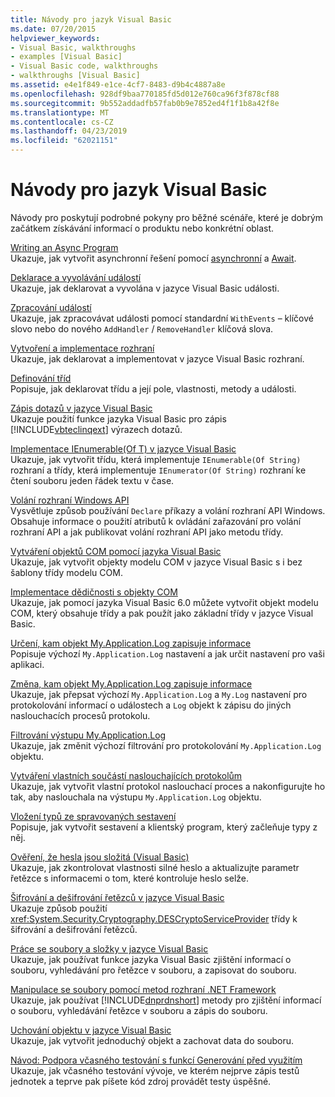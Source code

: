 ```yaml
---
title: Návody pro jazyk Visual Basic
ms.date: 07/20/2015
helpviewer_keywords:
- Visual Basic, walkthroughs
- examples [Visual Basic]
- Visual Basic code, walkthroughs
- walkthroughs [Visual Basic]
ms.assetid: e4e1f849-e1ce-4cf7-8483-d9b4c4887a8e
ms.openlocfilehash: 928df9baa770185fd5d012e760ca96f3f878cf88
ms.sourcegitcommit: 9b552addadfb57fab0b9e7852ed4f1f1b8a42f8e
ms.translationtype: MT
ms.contentlocale: cs-CZ
ms.lasthandoff: 04/23/2019
ms.locfileid: "62021151"
---
```

# <a name="visual-basic-language-walkthroughs"></a>Návody pro jazyk Visual Basic
Návody pro poskytují podrobné pokyny pro běžné scénáře, které je dobrým začátkem získávání informací o produktu nebo konkrétní oblast.  
  
 [Writing an Async Program](./programming-guide/concepts/async/walkthrough-accessing-the-web-by-using-async-and-await.md)  
 Ukazuje, jak vytvořit asynchronní řešení pomocí [asynchronní](../visual-basic/language-reference/modifiers/async.md) a [Await](../visual-basic/language-reference/operators/await-operator.md).  
  
 [Deklarace a vyvolávání událostí](../visual-basic/programming-guide/language-features/events/walkthrough-declaring-and-raising-events.md)  
 Ukazuje, jak deklarovat a vyvolána v jazyce Visual Basic události.  
  
 [Zpracování událostí](../visual-basic/programming-guide/language-features/events/walkthrough-handling-events.md)  
 Ukazuje, jak zpracovávat události pomocí standardní `WithEvents` – klíčové slovo nebo do nového `AddHandler` / `RemoveHandler` klíčová slova.  
  
 [Vytvoření a implementace rozhraní](../visual-basic/programming-guide/language-features/interfaces/walkthrough-creating-and-implementing-interfaces.md)  
 Ukazuje, jak deklarovat a implementovat v jazyce Visual Basic rozhraní.  
  
 [Definování tříd](../visual-basic/programming-guide/language-features/objects-and-classes/walkthrough-defining-classes.md)  
 Popisuje, jak deklarovat třídu a její pole, vlastnosti, metody a události.  
  
 [Zápis dotazů v jazyce Visual Basic](../visual-basic/programming-guide/concepts/linq/walkthrough-writing-queries.md)  
 Ukazuje použití funkce jazyka Visual Basic pro zápis [!INCLUDE[vbteclinqext](~/includes/vbteclinqext-md.md)] výrazech dotazů.  
  
 [Implementace IEnumerable(Of T) v jazyce Visual Basic](../visual-basic/programming-guide/language-features/control-flow/walkthrough-implementing-ienumerable-of-t.md)  
 Ukazuje, jak vytvořit třídu, která implementuje `IEnumerable(Of String)` rozhraní a třídy, která implementuje `IEnumerator(Of String)` rozhraní ke čtení souboru jeden řádek textu v čase.  
  
 [Volání rozhraní Windows API](../visual-basic/programming-guide/com-interop/walkthrough-calling-windows-apis.md)  
 Vysvětluje způsob používání `Declare` příkazy a volání rozhraní API Windows. Obsahuje informace o použití atributů k ovládání zařazování pro volání rozhraní API a jak publikovat volání rozhraní API jako metodu třídy.  
  
 [Vytváření objektů COM pomocí jazyka Visual Basic](../visual-basic/programming-guide/com-interop/walkthrough-creating-com-objects.md)  
 Ukazuje, jak vytvořit objekty modelu COM v jazyce Visual Basic s i bez šablony třídy modelu COM.  
  
 [Implementace dědičnosti s objekty COM](../visual-basic/programming-guide/com-interop/walkthrough-implementing-inheritance-with-com-objects.md)  
 Ukazuje, jak pomocí jazyka Visual Basic 6.0 můžete vytvořit objekt modelu COM, který obsahuje třídy a pak použít jako základní třídy v jazyce Visual Basic.  
  
 [Určení, kam objekt My.Application.Log zapisuje informace](../visual-basic/developing-apps/programming/log-info/walkthrough-determining-where-my-application-log-writes-information.md)  
 Popisuje výchozí `My.Application.Log` nastavení a jak určit nastavení pro vaši aplikaci.  
  
 [Změna, kam objekt My.Application.Log zapisuje informace](../visual-basic/developing-apps/programming/log-info/walkthrough-changing-where-my-application-log-writes-information.md)  
 Ukazuje, jak přepsat výchozí `My.Application.Log` a `My.Log` nastavení pro protokolování informací o událostech a `Log` objekt k zápisu do jiných naslouchacích procesů protokolu.  
  
 [Filtrování výstupu My.Application.Log](../visual-basic/developing-apps/programming/log-info/walkthrough-filtering-my-application-log-output.md)  
 Ukazuje, jak změnit výchozí filtrování pro protokolování `My.Application.Log` objektu.  
  
 [Vytváření vlastních součástí naslouchajících protokolům](../visual-basic/developing-apps/programming/log-info/walkthrough-creating-custom-log-listeners.md)  
 Ukazuje, jak vytvořit vlastní protokol naslouchací proces a nakonfigurujte ho tak, aby naslouchala na výstupu `My.Application.Log` objektu.  
  
 [Vložení typů ze spravovaných sestavení](../visual-basic/programming-guide/concepts/assemblies-gac/walkthrough-embedding-types-from-managed-assemblies-in-vs.md)  
 Popisuje, jak vytvořit sestavení a klientský program, který začleňuje typy z něj.  
  
 [Ověření, že hesla jsou složitá (Visual Basic)](../visual-basic/programming-guide/language-features/strings/walkthrough-validating-that-passwords-are-complex.md)  
 Ukazuje, jak zkontrolovat vlastnosti silné heslo a aktualizujte parametr řetězce s informacemi o tom, které kontroluje heslo selže.  
  
 [Šifrování a dešifrování řetězců v jazyce Visual Basic](../visual-basic/programming-guide/language-features/strings/walkthrough-encrypting-and-decrypting-strings.md)  
 Ukazuje způsob použití <xref:System.Security.Cryptography.DESCryptoServiceProvider> třídy k šifrování a dešifrování řetězců.  
  
 [Práce se soubory a složky v jazyce Visual Basic](../visual-basic/developing-apps/programming/drives-directories-files/walkthrough-manipulating-files-and-directories.md)  
 Ukazuje, jak používat funkce jazyka Visual Basic zjištění informací o souboru, vyhledávání pro řetězce v souboru, a zapisovat do souboru.  
  
 [Manipulace se soubory pomocí metod rozhraní .NET Framework](../visual-basic/developing-apps/programming/drives-directories-files/walkthrough-manipulating-files-by-using-net-framework-methods.md)  
 Ukazuje, jak používat [!INCLUDE[dnprdnshort](~/includes/dnprdnshort-md.md)] metody pro zjištění informací o souboru, vyhledávání řetězce v souboru a zápis do souboru.  
  
 [Uchování objektu v jazyce Visual Basic](../visual-basic/programming-guide/concepts/serialization/walkthrough-persisting-an-object-in-visual-studio.md)  
 Ukazuje, jak vytvořit jednoduchý objekt a zachovat data do souboru.  
  
 [Návod: Podpora včasného testování s funkcí Generování před využitím](/visualstudio/ide/walkthrough-test-first-support-with-the-generate-from-usage-feature)  
 Ukazuje, jak včasného testování vývoje, ve kterém nejprve zápis testů jednotek a teprve pak píšete kód zdroj provádět testy úspěšné.
